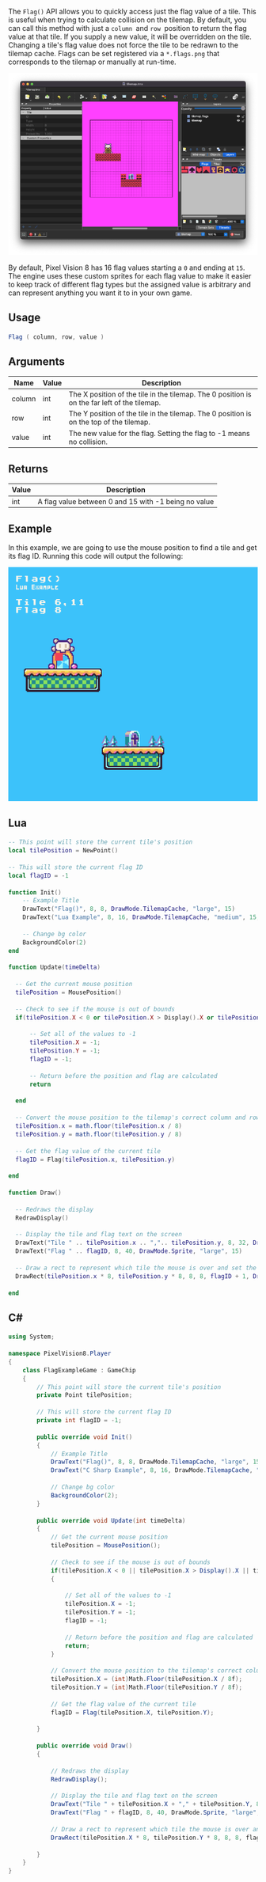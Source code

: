 The `Flag()` API allows you to quickly access just the flag value of a tile. This is useful when trying to calculate collision on the tilemap. By default, you can call this method with just a `column `and `row `position to return the flag value at that tile. If you supply a new value, it will be overridden on the tile. Changing a tile's flag value does not force the tile to be redrawn to the tilemap cache. Flags can be set registered via a `*.flags.png` that corresponds to the tilemap or manually at run-time.

![image alt text](images/TiledFlagsExample.png)

By default, Pixel Vision 8 has 16 flag values starting a `0` and ending at `15`. The engine uses these custom sprites for each flag value to make it easier to keep track of different flag types but the assigned value is arbitrary and can represent anything you want it to in your own game.

## Usage

```csharp
Flag ( column, row, value )
```

## Arguments

| Name   | Value | Description                                                                                    |
|--------|-------|------------------------------------------------------------------------------------------------|
| column | int   | The X position of the tile in the tilemap\. The 0 position is on the far left of the tilemap\. |
| row    | int   | The Y position of the tile in the tilemap\. The 0 position is on the top of the tilemap\.      |
| value  | int   | The new value for the flag\. Setting the flag to \-1 means no collision\.                      |


## Returns

| Value | Description                                           |
|-------|-------------------------------------------------------|
| int   | A flag value between 0 and 15 with \-1 being no value |


## Example

In this example, we are going to use the mouse position to find a tile and get its flag ID. Running this code will output the following:

![image alt text](images/FlagOutput.png)

## Lua

```lua
-- This point will store the current tile's position
local tilePosition = NewPoint()

-- This will store the current flag ID
local flagID = -1

function Init()
    -- Example Title
    DrawText("Flag()", 8, 8, DrawMode.TilemapCache, "large", 15)
    DrawText("Lua Example", 8, 16, DrawMode.TilemapCache, "medium", 15, -4)

    -- Change bg color
    BackgroundColor(2)    
end

function Update(timeDelta)

  -- Get the current mouse position
  tilePosition = MousePosition()

  -- Check to see if the mouse is out of bounds
  if(tilePosition.X < 0 or tilePosition.X > Display().X or tilePosition.Y < 0 or tilePosition.Y >= Display().Y) then

      -- Set all of the values to -1
      tilePosition.X = -1;
      tilePosition.Y = -1;
      flagID = -1;

      -- Return before the position and flag are calculated
      return

  end

  -- Convert the mouse position to the tilemap's correct column and row
  tilePosition.x = math.floor(tilePosition.x / 8)
  tilePosition.y = math.floor(tilePosition.y / 8)

  -- Get the flag value of the current tile
  flagID = Flag(tilePosition.x, tilePosition.y)

end

function Draw()

  -- Redraws the display
  RedrawDisplay()

  -- Display the tile and flag text on the screen
  DrawText("Tile " .. tilePosition.x .. ",".. tilePosition.y, 8, 32, DrawMode.Sprite, "large", 15)
  DrawText("Flag " .. flagID, 8, 40, DrawMode.Sprite, "large", 15)

  -- Draw a rect to represent which tile the mouse is over and set the color to match the flag ID plus 1
  DrawRect(tilePosition.x * 8, tilePosition.y * 8, 8, 8, flagID + 1, DrawMode.Sprite)

end
```



## C#

```csharp
using System;

namespace PixelVision8.Player
{
    class FlagExampleGame : GameChip
    {
        // This point will store the current tile's position
        private Point tilePosition;

        // This will store the current flag ID
        private int flagID = -1;

        public override void Init()
        {
            // Example Title
            DrawText("Flag()", 8, 8, DrawMode.TilemapCache, "large", 15);
            DrawText("C Sharp Example", 8, 16, DrawMode.TilemapCache, "medium", 15, -4);
            
            // Change bg color
            BackgroundColor(2);
        }

        public override void Update(int timeDelta)
        {
            // Get the current mouse position
            tilePosition = MousePosition();

            // Check to see if the mouse is out of bounds
            if(tilePosition.X < 0 || tilePosition.X > Display().X || tilePosition.Y < 0 || tilePosition.Y >= Display().Y)
            {

                // Set all of the values to -1
                tilePosition.X = -1;
                tilePosition.Y = -1;
                flagID = -1;

                // Return before the position and flag are calculated
                return;
            }
                
            // Convert the mouse position to the tilemap's correct column and row
            tilePosition.X = (int)Math.Floor(tilePosition.X / 8f);
            tilePosition.Y = (int)Math.Floor(tilePosition.Y / 8f);

            // Get the flag value of the current tile
            flagID = Flag(tilePosition.X, tilePosition.Y);

        }

        public override void Draw()
        {

            // Redraws the display
            RedrawDisplay();

            // Display the tile and flag text on the screen
            DrawText("Tile " + tilePosition.X + "," + tilePosition.Y, 8, 32, DrawMode.Sprite, "large", 15);
            DrawText("Flag " + flagID, 8, 40, DrawMode.Sprite, "large", 15);

            // Draw a rect to represent which tile the mouse is over and set the color to match the flag ID plus 1
            DrawRect(tilePosition.X * 8, tilePosition.Y * 8, 8, 8, flagID + 1, DrawMode.Sprite);

        }
    }
}
```

